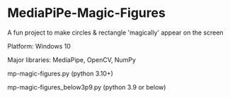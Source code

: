 # MediaPiPe-Magic-Figures
 
A fun project to make circles & rectangle 'magically' appear on the screen

Platform: Windows 10

Major libraries: MediaPipe, OpenCV, NumPy

mp-magic-figures.py (python 3.10+)

mp-magic-figures_below3p9.py (python 3.9 or below)

